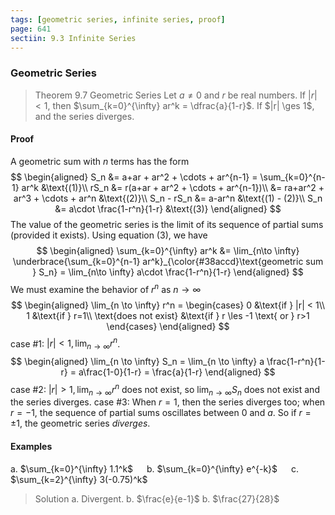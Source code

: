 ```yaml
---
tags: [geometric series, infinite series, proof]
page: 641
sectiin: 9.3 Infinite Series
---
```


### Geometric Series

>Theorem 9.7 Geometric Series
Let $a \ne 0$ and $r$ be real numbers. If $|r| < 1$, then $\sum_{k=0}^{\infty} ar^k = \dfrac{a}{1-r}$. If $|r| \ges 1$, and the series diverges.

#### Proof
A geometric sum with $n$ terms has the form
$$
\begin{aligned}
S_n &= a+ar + ar^2 + \cdots + ar^{n-1} = \sum_{k=0}^{n-1} ar^k &\text{(1)}\\
rS_n &= r(a+ar + ar^2 + \cdots + ar^{n-1})\\
&= ra+ar^2 + ar^3 + \cdots + ar^n &\text{(2)}\\
S_n - rS_n &= a-ar^n &\text{(1) - (2)}\\
S_n &= a\cdot \frac{1-r^n}{1-r} &\text{(3)}
\end{aligned}
$$
The value of the geometric series is the limit of its sequence of partial sums (provided it exists). Using equation (3), we have
$$
\begin{aligned}
\sum_{k=0}^{\infty} ar^k &= \lim_{n\to \infty} \underbrace{\sum_{k=0}^{n-1} ar^k}_{\color{#38accd}\text{geometric sum } S_n} = \lim_{n\to \infty} a\cdot \frac{1-r^n}{1-r}
\end{aligned}
$$
We must examine the behavior of $r^n$ as $n \to \infty$
$$
\begin{aligned}
\lim_{n \to \infty} r^n = \begin{cases}
0 &\text{if } |r| < 1\\
1 &\text{if } r=1\\
\text{does not exist} &\text{if } r \les -1 \text{ or } r>1
\end{cases}
\end{aligned}
$$
case #1: $|r| < 1, \lim_{n \to \infty} r^n$.
$$
\begin{aligned}
\lim_{n \to \infty} S_n  = \lim_{n \to \infty}  a \frac{1-r^n}{1-r} = a\frac{1-0}{1-r} = \frac{a}{1-r}
\end{aligned}
$$
case #2: $|r| > 1, \lim_{n \to \infty} r^n$ does not exist, so $\lim_{n \to \infty} S_n$ does not exist and the series diverges.
case #3: When $r=1$, then the series diverges too; when $r=-1$, the sequence of partial sums oscillates between $0$ and $a$. So if $r=\pm 1$, the geometric series _diverges_.

#### Examples
a. $\sum_{k=0}^{\infty} 1.1^k$ &emsp; b. $\sum_{k=0}^{\infty} e^{-k}$ &emsp; c. $\sum_{k=2}^{\infty} 3(-0.75)^k$
>Solution
a. Divergent.
b. $\frac{e}{e-1}$
b. $\frac{27}{28}$
